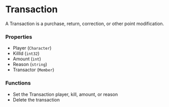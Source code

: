 # Transaction

A Transaction is a purchase, return, correction, or other point modification.

### Properties
* Player (`Character`)
* KillId (`int32`)
* Amount (`int`)
* Reason (`string`)
* Transactor (`Member`)

### Functions
* Set the Transaction player, kill, amount, or reason
* Delete the transaction
